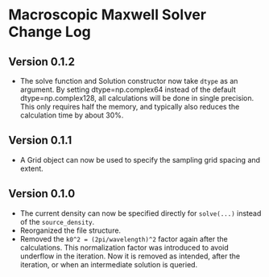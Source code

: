 # Macroscopic Maxwell Solver Change Log

## Version 0.1.2
* The solve function and Solution constructor now take `dtype` as an 
argument. By setting dtype=np.complex64 instead of the default 
dtype=np.complex128, all calculations will be done in single precision.
This only requires half the memory, and typically also reduces the
calculation time by about 30%.

## Version 0.1.1
* A Grid object can now be used to specify the sampling grid spacing and extent.

## Version 0.1.0
* The current density can now be specified directly for `solve(...)`
instead of the `source_density`.
* Reorganized the file structure.
* Removed the `k0^2 = (2pi/wavelength)^2` factor again after the calculations.
This normalization factor was introduced to avoid underflow in the
iteration. Now it is removed as intended, after the iteration, or when an
intermediate solution is queried.